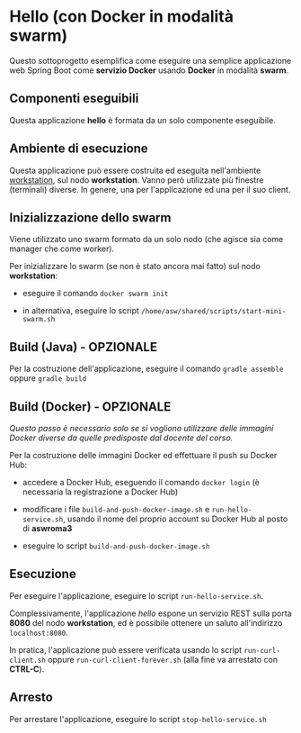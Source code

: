 # Hello (con Docker in modalità swarm)

Questo sottoprogetto esemplifica come eseguire una semplice applicazione web Spring Boot 
come **servizio Docker** usando **Docker** in modalità **swarm**. 

## Componenti eseguibili

Questa applicazione **hello** è formata da un solo componente eseguibile.

## Ambiente di esecuzione 

Questa applicazione può essere costruita ed eseguita nell'ambiente [workstation](../../environments/workstation/), sul nodo **workstation**. 
Vanno però utilizzate più finestre (terminali) diverse. In genere, una per l'applicazione ed una per il suo client.  

## Inizializzazione dello swarm 

Viene utilizzato uno swarm formato da un solo nodo (che agisce sia come manager che come worker). 

Per inizializzare lo swarm (se non è stato ancora mai fatto) sul nodo **workstation**: 

* eseguire il comando `docker swarm init`

* in alternativa, eseguire lo script `/home/asw/shared/scripts/start-mini-swarm.sh`

## Build (Java) - OPZIONALE 

Per la costruzione dell'applicazione, eseguire il comando `gradle assemble` oppure `gradle build`

## Build (Docker) - OPZIONALE 

*Questo passo è necessario solo se si vogliono utilizzare delle immagini Docker diverse da quelle predisposte dal docente del corso.*

Per la costruzione delle immagini Docker ed effettuare il push su Docker Hub: 

* accedere a Docker Hub, eseguendo il comando `docker login` (è necessaria la registrazione a Docker Hub)

* modificare i file `build-and-push-docker-image.sh` e `run-hello-service.sh`, usando il nome del proprio account su Docker Hub al posto di **aswroma3** 

* eseguire lo script `build-and-push-docker-image.sh` 

## Esecuzione 

Per eseguire l'applicazione, eseguire lo script `run-hello-service.sh`. 

Complessivamente, l'applicazione *hello* espone un servizio REST sulla porta **8080** del nodo **workstation**, 
ed è possibile ottenere un saluto all'indirizzo `localhost:8080`.

In pratica, l'applicazione può essere verificata usando lo script `run-curl-client.sh` oppure `run-curl-client-forever.sh` (alla fine va arrestato con **CTRL-C**). 

## Arresto 

Per arrestare l'applicazione, eseguire lo script `stop-hello-service.sh` 





